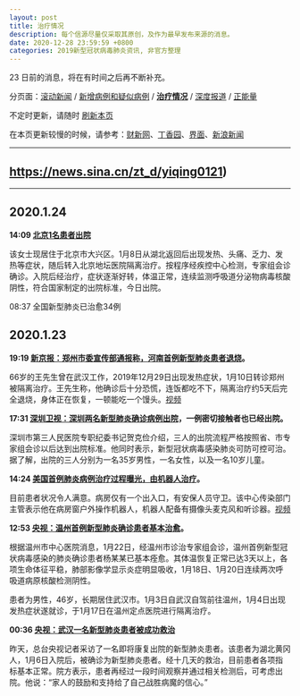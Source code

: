 ```yaml
---
layout: post
title: 治疗情况
description: 每个信源尽量仅采取其原创，及作为最早发布来源的消息。
date: 2020-12-28 23:59:59 +0800
categories: 2019新型冠状病毒肺炎资讯, 非官方整理
---
```




23 日前的消息，将在有时间之后再不断补充。

分页面：[滚动新闻](/posts/scroll) / [新增病例和疑似病例](/posts/infections/) / **[治疗情况](/posts/treatment)** / [深度报道](/posts/deep/) / [正能量](/posts/inspiring)

不定时更新，请随时 [刷新本页](javascript:location.reload())

在本页更新较慢的时候，请参考：[财新网](http://m.app.caixin.com/m_topic_detail/1473.html)、[丁香园](https://3g.dxy.cn/newh5/view/pneumonia)、[界面](https://www.jiemian.com/special/1420.html)、[新浪新闻](https://news.sina.cn/zt_d/yiqing0121)

---

## https://news.sina.cn/zt_d/yiqing0121)

---

## 2020.1.24

**14:09 [北京1名患者出院](https://weibo.com/2656274875/IqXIm3bqq)**

该女士现居住于北京市大兴区。1月8日从湖北返回后出现发热、头痛、乏力、发热等症状，随后转入北京地坛医院隔离治疗。按程序经疾控中心检测，专家组会诊确诊。入院后经治疗，症状逐渐好转，体温正常，连续监测呼吸道分泌物病毒核酸阴性，符合国家制定的出院标准，今日出院。

08:37 全国新型肺炎已治愈34例



## 2020.1.23

**19:19 [新京报：郑州市委宣传部通报称，河南首例新型肺炎患者退烧](https://weibo.com/6124642021/IqQjDe7hO)。**

66岁的王先生曾在武汉工作，2019年12月29日出现发热症状，1月10日转诊郑州被隔离治疗。王先生称，他确诊后十分恐慌，连饭都吃不下，隔离治疗约5天后完全退烧，身体正在恢复，一顿能吃一个馒头。[视频](http://n.miaopai.com/media/bBFDZMlIxQVag2grrOt4lXS~yNvrGQFF)

**17:31 [深圳卫视：深圳两名新型肺炎确诊病例出院](https://weibo.com/2803301701/IqPBYdZXI)，一例密切接触者也已经出院。**

深圳市第三人民医院专职纪委书记贺克俭介绍，三人的出院流程严格按照省、市专家组会诊以后达到出院标准。他同时表示，新型冠状病毒感染肺炎可防可控可治。据了解，出院的三人分别为一名35岁男性，一名女性，以及一名10岁儿童。

**14:24 [美国首例肺炎病例治疗过程曝光，由机器人治疗](https://weibo.com/5336533996/IqOnVB0HY)。**

目前患者状况令人满意。病房仅有一个出入口，有安保人员守卫。该中心传染部门主管表示他在病房窗户外操作机器人，机器人配备有摄像头麦克风和听诊器。[视频](http://n.miaopai.com/media/cFLc9HJjJbjRdwjZFoOEAMiDvotQLvCp)

**12:53 [央视：温州首例新型肺炎确诊患者基本治愈](https://weibo.com/2656274875/IqNN66ETH)。**

根据温州市中心医院消息，1月22日，经温州市诊治专家组会诊，温州首例新型冠状病毒感染的肺炎确诊患者杨某某已基本痊愈。其体温恢复正常已达3天以上，各项生命体征平稳，肺部影像学显示炎症明显吸收，1月18日、1月20日连续两次呼吸道病原核酸检测阴性。

患者为男性，46岁，长期居住武汉市。1月3日自武汉自驾前往温州，1月4日出现发热症状遂就诊，于1月17日在温州定点医院进行隔离治疗。

**00:36 [央视：武汉一名新型肺炎患者被成功救治](https://weibo.com/2656274875/IqIY4A4Qo)**

昨天，总台央视记者采访了一名即将康复出院的新型肺炎患者。该患者为湖北黄冈人，1月6日入院后，被确诊为新型肺炎患者。经十几天的救治，目前患者各项指标基本正常。院方表示，患者再经过一段时间观察并通过相关检测后，可考虑出院。他说：“家人的鼓励和支持给了自己战胜病魔的信心。”
